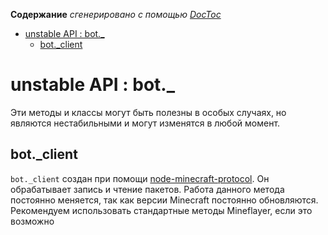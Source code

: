 <!-- START doctoc generated TOC please keep comment here to allow auto update -->
<!-- DON'T EDIT THIS SECTION, INSTEAD RE-RUN doctoc TO UPDATE -->

**Содержание** _сгенерировано с помощью [DocToc](https://github.com/thlorenz/doctoc)_

-   [unstable API : bot.\_](#unstable-api--bot_)
    -   [bot.\_client](#bot_client)

<!-- END doctoc generated TOC please keep comment here to allow auto update -->

# unstable API : bot.\_

Эти методы и классы могут быть полезны в особых случаях, но являются нестабильными и могут изменятся в любой момент.

## bot.\_client

`bot._client` создан при помощи [node-minecraft-protocol](https://github.com/PrismarineJS/node-minecraft-protocol).
Он обрабатывает запись и чтение пакетов.
Работа данного метода постоянно меняется, так как версии Minecraft постоянно обновляются.
Рекомендуем использовать стандартные методы Mineflayer, если это возможно
